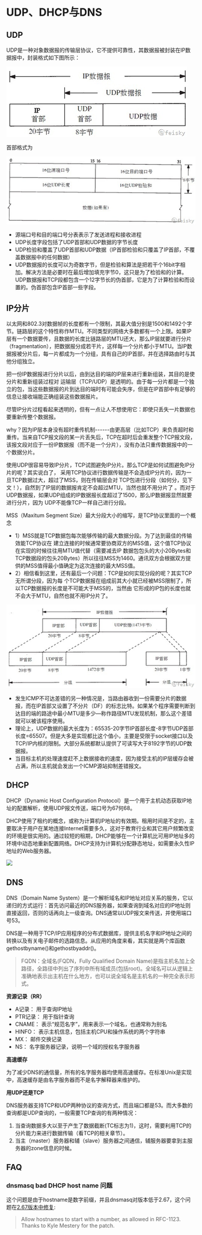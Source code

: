 # UDP、DHCP与DNS

## UDP

UDP是一种对象数据报的传输层协议，它不提供可靠性，其数据报被封装在IP数据报中，封装格式如下图所示：

![](images/201210212125538830.jpg)

首部格式为

![](images/201210212125533257.jpg)

* 源端口号和目的端口号分表表示了发送进程和接收进程
* UDP长度字段包括了UDP首部和UDP数据的字节长度
* UDP检验和覆盖了UDP首部和UDP数据（IP首部检验和只覆盖了IP首部，不覆盖数据报中的任何数据）
* UDP数据报的长度可以为奇数字节，但是检验和算法是把若干个16bit字相加。解决方法是必要时在最后增加填充字节0，这只是为了检验和的计算。UDP数据报和TCP段都包含一个12字节长的伪首部，它是为了计算检验和而设置的。伪首部包含IP首部一些字段。

## IP分片

以太网和802.3对数据帧的长度都有一个限制，其最大值分别是1500和1492个字节。链路层的这个特性称作MTU。不同类型的网络大多数都有一个上限。如果IP层有一个数据要传，且数据的长度比链路层的MTU还大，那么IP层就要进行分片（fragmentation），把数据报分成若干片，这样每一个分片都小于MTU。当IP数据报被分片后，每一片都成为一个分组，具有自己的IP首部，并在选择路由时与其他分组独立。

把一份IP数据报进行分片以后，由到达目的端的IP层来进行重新组装，其目的是使分片和重新组装过程对
运输层（TCP/UDP）是透明的。由于每一分片都是一个独立的包，当这些数据报的片到达目的端时有可能会失序，但是在IP首部中有足够的信息让接收端能正确组装这些数据报片。

尽管IP分片过程看起来透明的，但有一点让人不想使用它：即使只丢失一片数据也要重新传整个数据报。

why？因为IP层本身没有超时重传机制------由更高层（比如TCP）来负责超时和重传。当来自TCP报文段的某一片丢失后，TCP在超时后会重发整个TCP报文段，该报文段对应于一份IP数据报（而不是一个分片），没有办法只重传数据报中的一个数据分片。

使用UDP很容易导致IP分片，TCP试图避免IP分片。那么TCP是如何试图避免IP分片的呢？其实说白了，
采用TCP协议进行数据传输是不会造成IP分片的，因为一旦TCP数据过大，超过了MSS，则在传输层会对
TCP包进行分段（如何分，见下文！），自然到了IP层的数据报肯定不会超过MTU，当然也就不用分片了
。而对于UDP数据报，如果UDP组成的IP数据报长度超过了1500，那么IP数据报显然就要进行分片，因为
UDP不能像TCP一样自己进行分段。

MSS（Maxitum Segment Size）最大分段大小的缩写，是TCP协议里面的一个概念

* 1）MSS就是TCP数据包每次能够传输的最大数据分段。为了达到最佳的传输效能TCP协议在
建立连接的时候通常要协商双方的MSS值，这个值TCP协议在实现的时候往往用MTU值代替（需要减去IP
数据包包头的大小20Bytes和TCP数据段的包头20Bytes）所以往往MSS为1460。通讯双方会根据双方提
供的MSS值得最小值确定为这次连接的最大MSS值。
* 2）相信看到这里，还有最后一个问题：TCP是如何实现分段的呢？其实TCP无所谓分段，因为每
个TCP数据报在组成前其大小就已经被MSS限制了，所以TCP数据报的长度是不可能大于MSS的，当然由
它形成的IP包的长度也就不会大于MTU，自然也就不用IP分片了。

![](images/201210212125545110.jpg)

* 发生ICMP不可达差错的另一种情况是，当路由器收到一份需要分片的数据报，而在IP首部又设置了不分片（DF）的标志比特。如果某个程序需要判断到达目的端的路途中最小MTU是多少—称作路径MTU发现机制，那么这个差错就可以被该程序使用。
* 理论上，UDP数据的最大长度为：65535-20字节IP首部长度-8字节UDP首部长度=65507。但是大多是实现都比这个值小，主要是受限于socket接口以及TCP/IP内核的限制。大部分系统都默认提供了可读写大于8192字节的UDP数据报。
* 当目标主机的处理速度赶不上数据接收的速度，因为接受主机的IP层缓存会被占满，所以主机就会发出一个ICMP源站抑制差错报文。

## DHCP

DHCP（Dynamic Host Configuration Protocol）是一个用于主机动态获取IP地址的配置解析，使用UDP报文传送，端口号为67何68。

DHCP使用了租约的概念，或称为计算机IP地址的有效期。租用时间是不定的，主要取决于用户在某地连接Internet需要多久，这对于教育行业和其它用户频繁改变的环境是很实用的。通过较短的租期，DHCP能够在一个计算机比可用IP地址多的环境中动态地重新配置网络。DHCP支持为计算机分配静态地址，如需要永久性IP地址的Web服务器。

![](https://upload.wikimedia.org/wikipedia/commons/2/28/DHCP_session_en.svg)

## DNS

DNS（Domain Name System）是一个解析域名和IP地址对应关系的服务，它以递归的方式运行：首先访问最近的DNS服务器，如果查询到域名对应的IP地址则直接返回，否则的话再向上一级查询。DNS通常以UDP报文来传送，并使用端口号53。

DNS是一种用于TCP/IP应用程序的分布式数据库，提供主机名字和IP地址之间的转换以及有关电子邮件的选路信息。从应用的角度来看，其实就是两个库函数gethostbyname()和gethostbyaddr()。

> FQDN：全域名(FQDN，Fully Qualified Domain Name)是指主机名加上全路径，全路径中列出了序列中所有域成员(包括root)。全域名可以从逻辑上准确地表示出主机在什么地方，也可以说全域名是主机名的一种完全表示形式。

**资源记录（RR）**

- A记录：  用于查询IP地址
- PTR记录：  用于指针查询
- CNAME：  表示“规范名字”，用来表示一个域名，也通常称为别名
- HINFO：  表示主机信息，包括主机CPU和操作系统的两个字符串
- MX：  邮件交换记录
- NS：  名字服务器记录，说明一个域的授权名字服务器

**高速缓存**

为了减少DNS的通信量，所有的名字服务器均使用高速缓存。在标准Unix是实现中，高速缓存是由名字服务器而不是名字解释器来维护的。

**用UDP还是TCP**

DNS服务器支持TCP和UDP两种协议的查询方式，而且端口都是53。而大多数的查询都是UDP查询的，一般需要TCP查询的有两种情况：

1. 当查询数据多大以至于产生了数据截断(TC标志为1)，这时，需要利用TCP的分片能力来进行数据传输（看TCP的相关章节）。 
2. 当主（master）服务器和辅（slave）服务器之间通信，辅服务器要拿到主服务器的zone信息的时候。

## FAQ

### dnsmasq bad DHCP host name 问题

这个问题是由于hostname是数字前缀，并且dnsmasq对版本低于2.67，这个问题在[2.67版本中修复](http://www.thekelleys.org.uk/dnsmasq/CHANGELOG):

>   Allow hostnames to start with a number, as allowed in
>   RFC-1123. Thanks to Kyle Mestery for the patch. 
